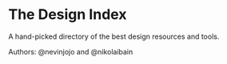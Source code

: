 # The Design Index

A hand-picked directory of the best design resources and tools.

Authors: @nevinjojo and @nikolaibain
